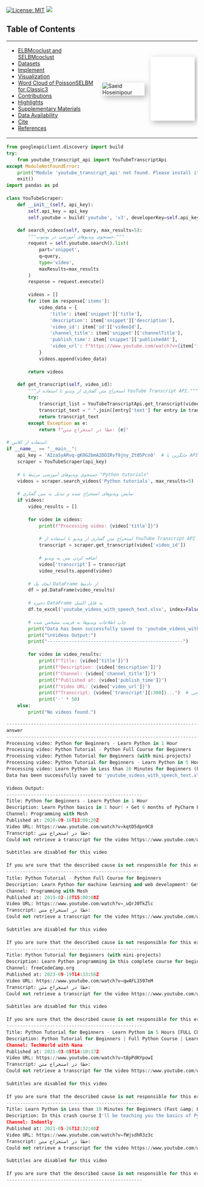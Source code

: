 [![License: MIT](https://img.shields.io/badge/License-MIT-red.svg)](LICENSE)
[![](https://badgen.net/badge/API/Youtube/red?icon=instgrame)]()



## Table of Contents

<table>
  <tr>
    <td style="vertical-align: top;">
      <ul>
        <li><a href="#elbm-coclust-and-selbm-coclust">ELBMcoclust and SELBMcoclust</a></li>
        <li><a href="#datasets">Datasets</a></li>
        <li><a href="#Implement">Implement</a></li>
        <li><a href="#visualization">Visualization</a></li>
        <li><a href="#word-cloud-of-poissonselbm-for-classic3">Word Cloud of PoissonSELBM for Classic3</a></li>
	<li><a href="#contributions">Contributions</a></li>
        <li><a href="#highlights">Highlights</a></li>
        <li><a href="#supplementary-materials">Supplementary Materials</a></li>
        <li><a href="#data-availability">Data Availability</a></li>
	<li><a href="#cite">Cite</a></li>
        <li><a href="#references">References</a></li>
      </ul>
    </td>
    <td>
      <img src="https://github.com/Saeidhoseinipour/ELBMcoclust/blob/main/Images/WC_classic3_three_color_3_3.svg" alt="Saeid Hoseinipour" style="width:250px; box-shadow: 5px 5px 15px rgba(0,0,0,0.3); transform: rotateY(10deg);">
    </td>
    <td>
      <img src="https://github.com/Saeidhoseinipour/ELBMcoclust/blob/main/Images/bar_chart_words_classic3_V4_3_3.svg" alt="Saeid Hoseinipour" style="width:200px; box-shadow: 5px 5px 15px rgba(0,0,0,0.3); transform: rotateY(-10deg);">
    </td>
  </tr>
</table>


```python
from googleapiclient.discovery import build
try:
    from youtube_transcript_api import YouTubeTranscriptApi
except ModuleNotFoundError:
    print("Module 'youtube_transcript_api' not found. Please install it using: pip install youtube-transcript-api")
    exit()
import pandas as pd

class YouTubeScraper:
    def __init__(self, api_key):
        self.api_key = api_key
        self.youtube = build('youtube', 'v3', developerKey=self.api_key)

    def search_videos(self, query, max_results=5):
        """جستجوی ویدیوهای آموزشی در یوتیوب."""
        request = self.youtube.search().list(
            part='snippet',
            q=query,
            type='video',
            maxResults=max_results
        )
        response = request.execute()

        videos = []
        for item in response['items']:
            video_data = {
                'title': item['snippet']['title'],
                'description': item['snippet']['description'],
                'video_id': item['id']['videoId'],
                'channel_title': item['snippet']['channelTitle'],
                'publish_time': item['snippet']['publishedAt'],
                'video_url': f"https://www.youtube.com/watch?v={item['id']['videoId']}"
            }
            videos.append(video_data)

        return videos

    def get_transcript(self, video_id):
        """استخراج متن گفتاری از ویدیو با استفاده از YouTube Transcript API."""
        try:
            transcript_list = YouTubeTranscriptApi.get_transcript(video_id, languages=['en'])
            transcript_text = " ".join([entry['text'] for entry in transcript_list])
            return transcript_text
        except Exception as e:
            return f"خطا در استخراج متن: {e}"

# استفاده از کلاس:
if __name__ == "__main__":
    api_key = 'AIzaSyARvq-gK0G2bmA2DOIRvf9jny_Zt05Pcn0'  # جایگزین با API Key دریافتی از Google Cloud Console
    scraper = YouTubeScraper(api_key)

    # جستجوی ویدیوهای آموزشی مرتبط با "Python tutorials"
    videos = scraper.search_videos('Python tutorials', max_results=5)

    # نمایش ویدیوهای استخراج شده و تبدیل به متن گفتاری
    if videos:
        video_results = []

        for video in videos:
            print(f"Processing video: {video['title']}")

            # استخراج متن گفتاری از ویدیو با استفاده از YouTube Transcript API
            transcript = scraper.get_transcript(video['video_id'])

            # اضافه کردن متن به ویدیو
            video['transcript'] = transcript
            video_results.append(video)

        # ایجاد یک DataFrame از داده‌ها
        df = pd.DataFrame(video_results)

        # ذخیره DataFrame به فایل اکسل
        df.to_excel('youtube_videos_with_speech_text.xlsx', index=False)

        # چاپ اطلاعات ویدیوها به فرمت مشخص شده
        print("Data has been successfully saved to 'youtube_videos_with_speech_text.xlsx'")
        print("\nVideos Output:")
        print("--------------------------------------------------")

        for video in video_results:
            print(f"Title: {video['title']}")
            print(f"Description: {video['description']}")
            print(f"Channel: {video['channel_title']}")
            print(f"Published at: {video['publish_time']}")
            print(f"Video URL: {video['video_url']}")
            print(f"Transcript: {video['transcript'][:300]}...")  # نمایش بخشی از متن برای جلوگیری از طولانی شدن خروجی
            print('-' * 50)
    else:
        print("No videos found.")
```

```python
------------------------------------------------------------------------------------------------------------------------------------------
answer
-----------------------------------------------------------------------------------------------------------------------------------------
Processing video: Python for Beginners - Learn Python in 1 Hour
Processing video: Python Tutorial - Python Full Course for Beginners
Processing video: Python Tutorial for Beginners (with mini-projects)
Processing video: Python Tutorial for Beginners - Learn Python in 5 Hours [FULL COURSE]
Processing video: Learn Python in Less than 10 Minutes for Beginners (Fast &amp; Easy)
Data has been successfully saved to 'youtube_videos_with_speech_text.xlsx'

Videos Output:
--------------------------------------------------
Title: Python for Beginners - Learn Python in 1 Hour
Description: Learn Python basics in 1 hour! ⚡ Get 6 months of PyCharm FREE with the coupon in the description! Want to dive deeper?
Channel: Programming with Mosh
Published at: 2020-09-16T13:00:20Z
Video URL: https://www.youtube.com/watch?v=kqtD5dpn9C8
Transcript: خطا در استخراج متن: 
Could not retrieve a transcript for the video https://www.youtube.com/watch?v=kqtD5dpn9C8! This is most likely caused by:

Subtitles are disabled for this video

If you are sure that the described cause is not responsible for this error and that a transcript should be retrievabl...
--------------------------------------------------
Title: Python Tutorial - Python Full Course for Beginners
Description: Learn Python for machine learning and web development! Get 6 months of PyCharm FREE with the coupon in the description!
Channel: Programming with Mosh
Published at: 2019-02-18T15:00:08Z
Video URL: https://www.youtube.com/watch?v=_uQrJ0TkZlc
Transcript: خطا در استخراج متن: 
Could not retrieve a transcript for the video https://www.youtube.com/watch?v=_uQrJ0TkZlc! This is most likely caused by:

Subtitles are disabled for this video

If you are sure that the described cause is not responsible for this error and that a transcript should be retrievabl...
--------------------------------------------------
Title: Python Tutorial for Beginners (with mini-projects)
Description: Learn Python programming in this complete course for beginners. This tutorial features mini-projects throughout so you can put ...
Channel: freeCodeCamp.org
Published at: 2023-09-19T14:33:56Z
Video URL: https://www.youtube.com/watch?v=qwAFL1597eM
Transcript: خطا در استخراج متن: 
Could not retrieve a transcript for the video https://www.youtube.com/watch?v=qwAFL1597eM! This is most likely caused by:

Subtitles are disabled for this video

If you are sure that the described cause is not responsible for this error and that a transcript should be retrievabl...
--------------------------------------------------
Title: Python Tutorial for Beginners - Learn Python in 5 Hours [FULL COURSE]
Description: Python Tutorial for Beginners | Full Python Course | Learn Python in 2023 The Ultimate IT Beginner's Course: ...
Channel: TechWorld with Nana
Published at: 2021-03-05T14:10:17Z
Video URL: https://www.youtube.com/watch?v=t8pPdKYpowI
Transcript: خطا در استخراج متن: 
Could not retrieve a transcript for the video https://www.youtube.com/watch?v=t8pPdKYpowI! This is most likely caused by:

Subtitles are disabled for this video

If you are sure that the described cause is not responsible for this error and that a transcript should be retrievabl...
--------------------------------------------------
Title: Learn Python in Less than 10 Minutes for Beginners (Fast &amp; Easy)
Description: In this crash course I'll be teaching you the basics of Python in less than 10 minutes. Python is super easy to learn compared to ...
Channel: Indently
Published at: 2021-05-26T12:32:40Z
Video URL: https://www.youtube.com/watch?v=fWjsdhR3z3c
Transcript: خطا در استخراج متن: 
Could not retrieve a transcript for the video https://www.youtube.com/watch?v=fWjsdhR3z3c! This is most likely caused by:

Subtitles are disabled for this video

If you are sure that the described cause is not responsible for this error and that a transcript should be retrievabl...
--------------------------------------------------
```
